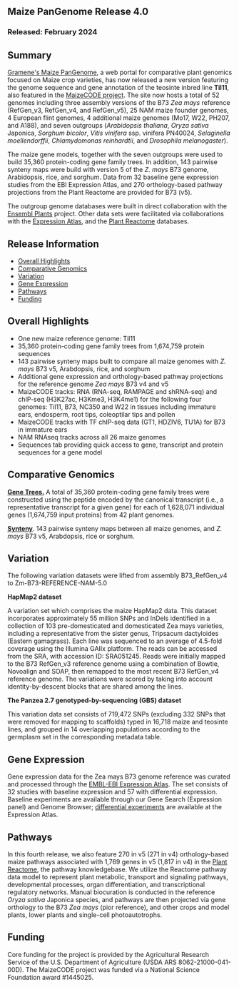 ## Maize PanGenome Release 4.0
### Released: February 2024
## Summary
[Gramene's Maize PanGenome](http://maize-pangenome.gramene.org), a web portal for comparative plant genomics focused on Maize crop varieties,
has now released a new version featuring the genome sequence and gene annotation of the teosinte inbred line **Til11**, also featured in the [MaizeCODE project](http://www.maizecode.org/data/). The site now hosts a total of 52 genomes including three assembly versions of the B73 _Zea mays_ reference (RefGen_v3, RefGen_v4, and RefGen_v5), 25 NAM maize founder genomes, 4 European flint genomes, 4 additional maize genomes (Mo17, W22, PH207, and A188), and seven outgroups (_Arabidopsis thaliana_, _Oryza sativa_ Japonica, _Sorghum bicolor_, _Vitis vinifera_ ssp. vinifera PN40024, _Selaginella moellendorffii_, _Chlamydomonas reinhardtii_, and _Drosophila melanogaster_).

The maize gene models, together with the seven outgroups were used to build 35,360 protein-coding gene family trees. In addition, 143 pairwise synteny maps were build with version 5 of the _Z. mays_ B73 genome, Arabidopsis, rice, and sorghum. Data from 32 baseline gene expression studies from the EBI Expression Atlas, and 270 orthology-based pathway projections from the Plant Reactome are provided for B73 (v5).

The outgroup genome databases were built in direct collaboration with the [Ensembl Plants](http://plants.ensembl.org) project.
Other data sets were facilitated via collaborations with the [Expression Atlas](https://www.ebi.ac.uk/gxa/plant/experiments),
and the [Plant Reactome](https://plantreactome.gramene.org/) databases.

## Release Information
- [Overall Highlights](#overall-highlights)
- [Comparative Genomics](#comparative-genomics)
- [Variation](#variation)
- [Gene Expression](#gene-expression)
- [Pathways](#pathways)
- [Funding](#funding)

## Overall Highlights
- One new maize reference genome: Til11
- 35,360 protein-coding gene family trees from 1,674,759 protein sequences
- 143 pairwise synteny maps built to compare all maize genomes with _Z. mays_ B73 v5, Arabdopsis, rice, and sorghum
- Additional gene expression and orthology-based pathway projections for the reference 
  genome *Zea mays* B73 v4 and v5
- MaizeCODE tracks: RNA (RNA-seq, RAMPAGE and shRNA-seq) and chIP-seq (H3K27ac, H3Kme3, H3K4me1) for the following four genomes: Til11, B73, NC350 and W22 in tissues including immature ears, endosperm, root tips, coleoptilar tips and pollen
- MaizeCODE tracks with TF chIP-seq data (GT1, HDZIV6, TU1A) for B73 in immature ears
- NAM RNAseq tracks across all 26 maize genomes
- Sequences tab providing quick access to gene, transcript and protein sequences for a gene model

## Comparative Genomics

[**Gene Trees.**](http://maize-pangenome-ensembl.gramene.org/prot_tree_stats.html) A total of
35,360 protein-coding gene family trees were constructed using the peptide encoded by
the canonical transcript (i.e., a representative transcript for a given gene) for each
of 1,628,071 individual genes (1,674,759 input proteins) from 42 plant genomes.

[**Synteny**](https://maize-pangenome-ensembl.gramene.org/compara_analyses.html). 143 pairwise synteny maps between all maize genomes, and _Z. mays_ B73 v5, Arabdopsis, rice or sorghum.

## Variation

The following variation datasets were lifted from assembly B73_RefGen_v4 to Zm-B73-REFERENCE-NAM-5.0

**HapMap2 dataset**

A variation set which comprises the maize HapMap2 data. This dataset incorporates approximately 55 million SNPs and InDels identified in a collection of 103 pre-domesticated and domesticated Zea mays varieties, including a representative from the sister genus, Tripsacum dactyloides (Eastern gamagrass). Each line was sequenced to an average of 4.5-fold coverage using the Illumina GAIIx platform. The reads can be accessed from the SRA, with accession ID: SRA051245. Reads were initially mapped to the B73 RefGen_v3 reference genome using a combination of Bowtie, Novoalign and SOAP, then remapped to the most recent B73 RefGen_v4 reference genome. The variations were scored by taking into account identity-by-descent blocks that are shared among the lines.

**The Panzea 2.7 genotyped-by-sequencing (GBS) dataset**

This variation data set consists of 719,472 SNPs (excluding 332 SNPs that were removed for mapping to scaffolds) typed in 16,718 maize and teosinte lines, and grouped in 14 overlapping populations according to the germplasm set in the corresponding metadata table.

## Gene Expression

Gene expression data for the Zea mays B73 genome reference was curated and
processed through the [EMBL-EBI Expression Atlas](https://www.ebi.ac.uk/gxa/plant/experiments).
The set consists of 32 studies with baseline expression and 57 with differential expression. Baseline experiments
are available through our Gene Search (Expression panel) and Genome Browser; [differential experiments](https://www.ebi.ac.uk/gxa/experiments?kingdom=Plants&species=Zea+mays&experimentType=Differential) are available at the Expression Atlas.

## Pathways

In this fourth release, we also feature 270 in v5 (271 in v4) orthology-based maize pathways associated with 1,769 genes in v5 (1,817 in v4) in the [Plant Reactome](https://plantreactome.gramene.org/), the pathway knowledgebase. We utilize the Reactome pathway data model to represent plant metabolic, transport and signaling pathways, developmental processes, organ differentiation, and transcriptional regulatory networks. Manual biocuration is conducted in the reference _Oryza sativa_ Japonica species, and pathways are then projected via gene orthology to the B73 _Zea mays_ (pior reference), and other crops and model plants, lower plants and single-cell photoautotrophs.


## Funding

Core funding for the project is provided by the Agricultural Research Service of the U.S. Department of Agriculture (USDA ARS 8062-21000-041-00D). The MaizeCODE project was funded via a National Science Foundation award #1445025.
